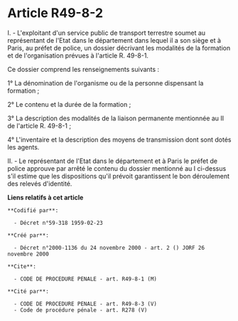 # Article R49-8-2

I. - L'exploitant d'un service public de transport terrestre soumet au représentant de l'Etat dans le département dans lequel
il a son siège et à Paris, au préfet de police, un dossier décrivant les modalités de la formation et de l'organisation
prévues à l'article R. 49-8-1.

Ce dossier comprend les renseignements suivants :

1° La dénomination de l'organisme ou de la personne dispensant la formation ;

2° Le contenu et la durée de la formation ;

3° La description des modalités de la liaison permanente mentionnée au II de l'article R. 49-8-1 ;

4° L'inventaire et la description des moyens de transmission dont sont dotés les agents.

II. - Le représentant de l'Etat dans le département et à Paris le préfet de police approuve par arrêté le contenu du dossier
mentionné au I ci-dessus s'il estime que les dispositions qu'il prévoit garantissent le bon déroulement des relevés
d'identité.

**Liens relatifs à cet article**

	**Codifié par**:

	  - Décret n°59-318 1959-02-23

	**Créé par**:

	  - Décret n°2000-1136 du 24 novembre 2000 - art. 2 () JORF 26 novembre 2000

	**Cite**:

	  - CODE DE PROCEDURE PENALE - art. R49-8-1 (M)

	**Cité par**:

	  - CODE DE PROCEDURE PENALE - art. R49-8-3 (V)
	  - Code de procédure pénale - art. R278 (V)
